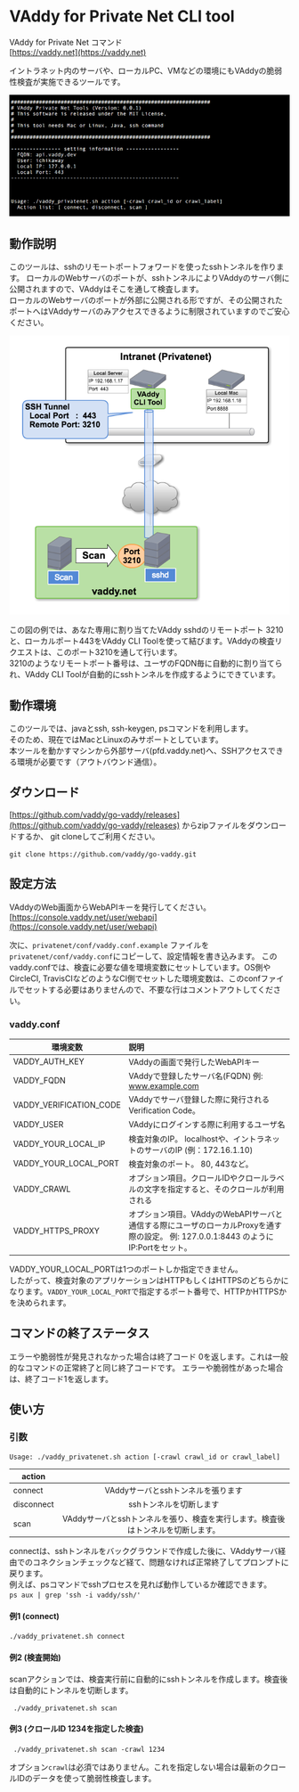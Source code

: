 
VAddy for Private Net CLI tool
======================================

VAddy for Private Net コマンド  
[https://vaddy.net](https://vaddy.net)

イントラネット内のサーバや、ローカルPC、VMなどの環境にもVAddyの脆弱性検査が実施できるツールです。


![screen](../images/screen.png "screen")


## 動作説明

このツールは、sshのリモートポートフォワードを使ったsshトンネルを作ります。
ローカルのWebサーバのポートが、sshトンネルによりVAddyのサーバ側に公開されますので、VAddyはそこを通して検査します。  
ローカルのWebサーバのポートが外部に公開される形ですが、その公開されたポートへはVAddyサーバのみアクセスできるように制限されていますのでご安心ください。  

![screen](../images/privatenet.png "privatenet")

この図の例では、あなた専用に割り当てたVAddy sshdのリモートポート 3210と、ローカルポート443をVAddy CLI Toolを使って結びます。VAddyの検査リクエストは、このポート3210を通して行います。  
3210のようなリモートポート番号は、ユーザのFQDN毎に自動的に割り当てられ、VAddy CLI Toolが自動的にsshトンネルを作成するようにできています。


## 動作環境

このツールでは、javaとssh, ssh-keygen, psコマンドを利用します。  
そのため、現在ではMacとLinuxのみサポートとしています。  
本ツールを動かすマシンから外部サーバ(pfd.vaddy.net)へ、SSHアクセスできる環境が必要です（アウトバウンド通信）。




## ダウンロード

[https://github.com/vaddy/go-vaddy/releases](https://github.com/vaddy/go-vaddy/releases)
からzipファイルをダウンロードするか、
git cloneしてご利用ください。

    git clone https://github.com/vaddy/go-vaddy.git

## 設定方法

VAddyのWeb画面からWebAPIキーを発行してください。  
[https://console.vaddy.net/user/webapi](https://console.vaddy.net/user/webapi)  

次に、`privatenet/conf/vaddy.conf.example` ファイルを`privatenet/conf/vaddy.conf`にコピーして、設定情報を書き込みます。
このvaddy.confでは、検査に必要な値を環境変数にセットしています。OS側やCircleCI, TravisCIなどのようなCI側でセットした環境変数は、このconfファイルでセットする必要はありませんので、不要な行はコメントアウトしてください。


### vaddy.conf

| 環境変数                　|  説明                                                     |
| ------------------------|:--------------------------------------------------------|
| VADDY_AUTH_KEY       　　 | VAddyの画面で発行したWebAPIキー                             |
| VADDY_FQDN       　　　   | VAddyで登録したサーバ名(FQDN) 例: www.example.com          |
| VADDY_VERIFICATION_CODE  | VAddyでサーバ登録した際に発行されるVerification Code。       |
| VADDY_USER               | VAddyにログインする際に利用するユーザ名                       |
| VADDY_YOUR_LOCAL_IP      | 検査対象のIP。 localhostや、イントラネットのサーバのIP (例：172.16.1.10) |
| VADDY_YOUR_LOCAL_PORT    | 検査対象のポート。 80, 443など。                            |
| VADDY_CRAWL              | オプション項目。クロールIDやクロールラベルの文字を指定すると、そのクロールが利用される |
| VADDY_HTTPS_PROXY        | オプション項目。VAddyのWebAPIサーバと通信する際にユーザのローカルProxyを通す際の設定。  例: 127.0.0.1:8443 のようにIP:Portをセット。 |

VADDY_YOUR_LOCAL_PORTは1つのポートしか指定できません。  
したがって、検査対象のアプリケーションはHTTPもしくはHTTPSのどちらかになります。`VADDY_YOUR_LOCAL_PORT`で指定するポート番号で、HTTPかHTTPSかを決められます。


## コマンドの終了ステータス

エラーや脆弱性が発見されなかった場合は終了コード 0を返します。これは一般的なコマンドの正常終了と同じ終了コードです。
エラーや脆弱性があった場合は、終了コード1を返します。


## 使い方

### 引数

    Usage: ./vaddy_privatenet.sh action [-crawl crawl_id or crawl_label]   


| action        |                                                           |
| ------------- |:---------------------------------------------------------:|
| connect       | VAddyサーバとsshトンネルを張ります                                       |
| disconnect    | sshトンネルを切断します                                                 |
| scan          | VAddyサーバとsshトンネルを張り、検査を実行します。検査後はトンネルを切断します。 |

connectは、sshトンネルをバックグラウンドで作成した後に、VAddyサーバ経由でのコネクションチェックなど経て、問題なければ正常終了してプロンプトに戻ります。  
例えば、psコマンドでsshプロセスを見れば動作しているか確認できます。  
`ps aux | grep 'ssh -i vaddy/ssh/'`



#### 例1 (connect)

    ./vaddy_privatenet.sh connect

#### 例2 (検査開始)
scanアクションでは、検査実行前に自動的にsshトンネルを作成します。検査後は自動的にトンネルを切断します。

     ./vaddy_privatenet.sh scan


#### 例3 (クロールID 1234を指定した検査)
     ./vaddy_privatenet.sh scan -crawl 1234


オプション`crawl`は必須ではありません。これを指定しない場合は最新のクロールIDのデータを使って脆弱性検査します。
